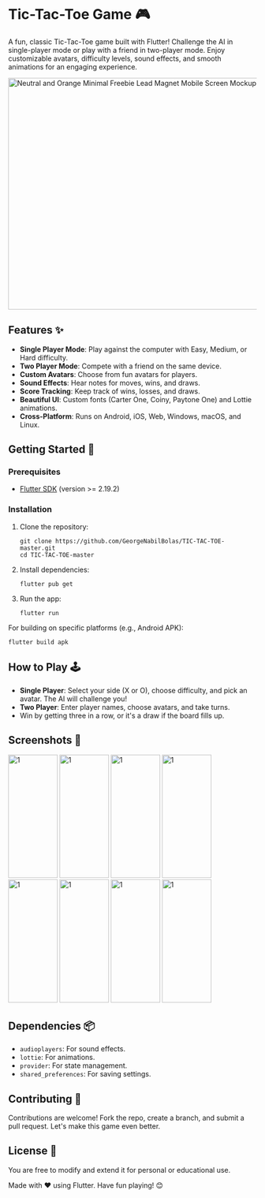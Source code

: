 # Tic-Tac-Toe Game 🎮

A fun, classic Tic-Tac-Toe game built with Flutter! Challenge the AI in single-player mode or play with a friend in two-player mode. Enjoy customizable avatars, difficulty levels, sound effects, and smooth animations for an engaging experience.

<img width="800" height="470" alt="Neutral and Orange Minimal Freebie Lead Magnet Mobile Screen Mockup Pinterest Pin" src="https://github.com/user-attachments/assets/830c6ad4-fd9c-424a-9a1b-bc6eaf916898" />

## Features ✨
- **Single Player Mode**: Play against the computer with Easy, Medium, or Hard difficulty.
- **Two Player Mode**: Compete with a friend on the same device.
- **Custom Avatars**: Choose from fun avatars for players.
- **Sound Effects**: Hear notes for moves, wins, and draws.
- **Score Tracking**: Keep track of wins, losses, and draws.
- **Beautiful UI**: Custom fonts (Carter One, Coiny, Paytone One) and Lottie animations.
- **Cross-Platform**: Runs on Android, iOS, Web, Windows, macOS, and Linux.

## Getting Started 🚀

### Prerequisites
- [Flutter SDK](https://flutter.dev/docs/get-started/install) (version >= 2.19.2)

### Installation
1. Clone the repository:
   ```
   git clone https://github.com/GeorgeNabilBolas/TIC-TAC-TOE-master.git
   cd TIC-TAC-TOE-master
   ```
2. Install dependencies:
   ```
   flutter pub get
   ```
3. Run the app:
   ```
   flutter run
   ```

For building on specific platforms (e.g., Android APK):
```
flutter build apk
```

## How to Play 🕹️
- **Single Player**: Select your side (X or O), choose difficulty, and pick an avatar. The AI will challenge you!
- **Two Player**: Enter player names, choose avatars, and take turns.
- Win by getting three in a row, or it's a draw if the board fills up.

## Screenshots 📸
<img width="100" height="250" alt="1" src="https://github.com/user-attachments/assets/50e90064-9db0-41fe-8919-90bda3325c8d" />
<img width="100" height="250" alt="1" src="https://github.com/user-attachments/assets/dc99497e-c4d8-4292-a1bb-4bbe4501dcbd" />
<img width="100" height="250" alt="1" src="https://github.com/user-attachments/assets/b76001d2-1363-4963-bb54-82a599c96675" />
<img width="100" height="250" alt="1" src="https://github.com/user-attachments/assets/1501d7e7-a7e0-4020-981a-508040f3cddf" />
<img width="100" height="250" alt="1" src="https://github.com/user-attachments/assets/e09732d6-d754-48f6-8089-ffb7b1649262" />
<img width="100" height="250" alt="1" src="https://github.com/user-attachments/assets/6229d7a7-b921-46d0-8c03-20f7c30c5169" />
<img width="100" height="250" alt="1" src="https://github.com/user-attachments/assets/0ef89db3-c551-4e55-8b5c-78ce03d2e450" />
<img width="100" height="250" alt="1" src="https://github.com/user-attachments/assets/d591aaab-3f40-4c89-b15b-f9f493424162" />

## Dependencies 📦
- `audioplayers`: For sound effects.
- `lottie`: For animations.
- `provider`: For state management.
- `shared_preferences`: For saving settings.

## Contributing 🤝
Contributions are welcome! Fork the repo, create a branch, and submit a pull request. Let's make this game even better.

## License 📄
You are free to modify and extend it for personal or educational use.

Made with ❤️ using Flutter. Have fun playing! 😊
